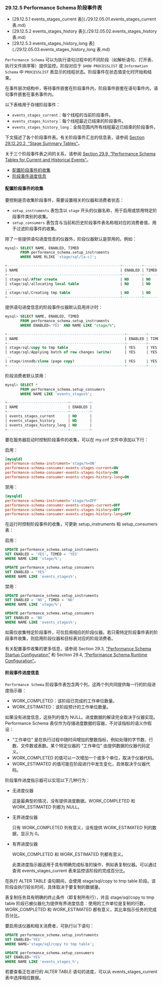 ### 29.12.5 Performance Schema 阶段事件表

- [29.12.5.1 events_stages_current 表](./29.12.05.01.events_stages_current 表.md)
- [29.12.5.2 events_stages_history 表](./29.12.05.02.events_stages_history 表.md)
- [29.12.5.3 events_stages_history_long 表](./29.12.05.03.events_stages_history_long 表.md)

`Performance Schema` 可以为执行语句过程中的不同阶段（如解析语句、打开表、执行文件排序等）提供监控。阶段对应于 `SHOW PROCESSLIST` 或 `Information Schema` 中 `PROCESSLIST` 表显示的线程状态。阶段事件在状态值变化时开始和结束。

在事件层次结构中，等待事件嵌套在阶段事件内，阶段事件嵌套在语句事件内，语句事件嵌套在事务事件内。

以下表格用于存储阶段事件：

- `events_stages_current`：每个线程的当前阶段事件。
- `events_stages_history`：每个线程最近已结束的阶段事件。
- `events_stages_history_long`：全局范围内所有线程最近已结束的阶段事件。

下文描述了各个阶段事件表。有关阶段事件汇总的信息表，请参阅 [Section 29.12.20.2, “Stage Summary Tables”](#section-29-12-20-2-stage-summary-tables)。

关于三个阶段事件表之间的关系，请参阅 [Section 29.9, “Performance Schema Tables for Current and Historical Events”](#section-29-9-performance-schema-tables-for-current-and-historical-events)。

- [配置阶段事件的收集](#配置阶段事件的收集)
- [阶段事件进度信息](#阶段事件进度信息)

#### 配置阶段事件的收集

要控制是否收集阶段事件，需要设置相关的仪器和消费者状态：

- `setup_instruments` 表包含以 `stage` 开头的仪器名称，用于启用或禁用特定阶段事件类别的收集。
- `setup_consumers` 表包含与当前和历史阶段事件表名称相对应的消费者值，用于过滤阶段事件的收集。

除了一些提供语句进度信息的仪器外，阶段仪器默认是禁用的。例如：

```sql
mysql> SELECT NAME, ENABLED, TIMED
       FROM performance_schema.setup_instruments
       WHERE NAME RLIKE 'stage/sql/[a-c]';

+----------------------------------------------------+---------+-------+
| NAME                                               | ENABLED | TIMED |
+----------------------------------------------------+---------+-------+
| stage/sql/After create                             | NO      | NO    |
| stage/sql/allocating local table                   | NO      | NO    |
...
| stage/sql/Creating tmp table                       | NO      | NO    |
+----------------------------------------------------+---------+-------+
```

提供语句进度信息的阶段事件仪器默认启用并计时：

```sql
mysql> SELECT NAME, ENABLED, TIMED
       FROM performance_schema.setup_instruments
       WHERE ENABLED='YES' AND NAME LIKE "stage/%";

+------------------------------------------------------+---------+-------+
| NAME                                                 | ENABLED | TIMED |
+------------------------------------------------------+---------+-------+
| stage/sql/copy to tmp table                          | YES     | YES   |
| stage/sql/Applying batch of row changes (write)      | YES     | YES   |
...
| stage/innodb/clone (page copy)                       | YES     | YES   |
+------------------------------------------------------+---------+-------+
```

阶段消费者默认禁用：

```sql
mysql> SELECT *
       FROM performance_schema.setup_consumers
       WHERE NAME LIKE 'events_stages%';

+----------------------------+---------+
| NAME                       | ENABLED |
+----------------------------+---------+
| events_stages_current      | NO      |
| events_stages_history      | NO      |
| events_stages_history_long | NO      |
+----------------------------+---------+
```

要在服务器启动时控制阶段事件的收集，可以在 my.cnf 文件中添加以下行：

启用：
```ini
[mysqld]
performance-schema-instrument='stage/%=ON'
performance-schema-consumer-events-stages-current=ON
performance-schema-consumer-events-stages-history=ON
performance-schema-consumer-events-stages-history-long=ON
```
禁用：
```ini
[mysqld]
performance-schema-instrument='stage/%=OFF'
performance-schema-consumer-events-stages-current=OFF
performance-schema-consumer-events-stages-history=OFF
performance-schema-consumer-events-stages-history-long=OFF
```
在运行时控制阶段事件的收集，可更新 setup_instruments 和 setup_consumers 表：

启用：
```sql
UPDATE performance_schema.setup_instruments
SET ENABLED = 'YES', TIMED = 'YES'
WHERE NAME LIKE 'stage/%';

UPDATE performance_schema.setup_consumers
SET ENABLED = 'YES'
WHERE NAME LIKE 'events_stages%';
```

禁用：
```sql
UPDATE performance_schema.setup_instruments
SET ENABLED = 'NO', TIMED = 'NO'
WHERE NAME LIKE 'stage/%';

UPDATE performance_schema.setup_consumers
SET ENABLED = 'NO'
WHERE NAME LIKE 'events_stages%';
```
如需仅收集特定阶段事件，可仅启用相应的阶段仪器。若只需特定阶段事件表的阶段事件收集，则启用阶段仪器和目标表对应的阶段消费者。

有关配置事件收集的更多信息，请参阅 Section 29.3, [“Performance Schema Startup Configuration”]() 和 Section 29.4, [“Performance Schema Runtime Configuration”]()。

#### 阶段事件进度信息

`Performance Schema` 阶段事件表包含两个列，这两个列共同提供每一行的阶段进度指示器：

- WORK_COMPLETED：该阶段已完成的工作单位数量。
- WORK_ESTIMATED：该阶段预计的工作单位数量。

如果没有进度信息，这些列的值为 NULL。进度数据的解读完全取决于仪器实现。Performance Schema 表仅作为存储进度数据的容器，不对该指标的语义作假设：

- “工作单位” 是在执行过程中随时间增加的整数指标，例如处理的字节数、行数、文件数或表数。某个特定仪器的 “工作单位” 由提供数据的仪器代码定义。
- WORK_COMPLETED 的值可以一次增加一个或多个单位，取决于仪器代码。
- WORK_ESTIMATED 的值可能在阶段进行中发生变化，具体取决于仪器代码。

阶段事件进度指示器可以实现以下几种行为：

- 无进度仪器

  这是最典型的情况，没有提供进度数据。WORK_COMPLETED 和 WORK_ESTIMATED 列都为 NULL。

- 无界进度仪器

  只有 WORK_COMPLETED 列有意义，没有提供 WORK_ESTIMATED 列的数据，显示为 0。

- 有界进度仪器

  WORK_COMPLETED 和 WORK_ESTIMATED 列都有意义。

  此类进度指示器适用于具有明确完成标准的操作，例如表复制仪器。可以通过查询 events_stages_current 表来监控该阶段的完成百分比。

在执行 ALTER TABLE 语句期间，会使用 stage/sql/copy to tmp table 阶段。该阶段会执行较长时间，具体取决于要复制的数据量。

表复制任务具有明确的终止条件（即复制所有行），并且 stage/sql/copy to tmp table 阶段已被仪器化为提供有界进度信息：使用的工作单位是复制的行数，WORK_COMPLETED 和 WORK_ESTIMATED 都有意义，其比率指示任务的完成百分比。

要启用该仪器和相关消费者，可执行以下语句：

```sql
UPDATE performance_schema.setup_instruments
SET ENABLED='YES'
WHERE NAME='stage/sql/copy to tmp table';

UPDATE performance_schema.setup_consumers
SET ENABLED='YES'
WHERE NAME LIKE 'events_stages_%';
```

若要查看正在进行的 ALTER TABLE 语句的进度，可以从 events_stages_current 表中选择相应数据。

